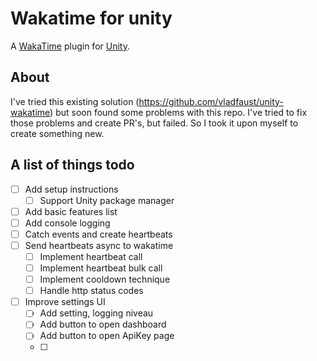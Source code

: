 # Wakatime for unity
A [WakaTime](https://wakatime.com/) plugin for [Unity](https://unity.com/).

## About
I've tried this existing solution (https://github.com/vladfaust/unity-wakatime) but soon found some problems with this repo. I've tried to fix those problems and create PR's, but failed. So I took it upon myself to create something new.

## A list of things todo

 - [ ] Add setup instructions
	 - [ ] Support Unity package manager
 - [ ] Add basic features list
 - [ ] Add console logging
 - [ ] Catch events and create heartbeats
 - [ ] Send heartbeats async to wakatime
	 - [ ] Implement heartbeat call
	 - [ ] Implement heartbeat bulk call
	 - [ ] Implement cooldown technique
	 - [ ] Handle http status codes
 - [ ] Improve settings UI
	 - [ ] Add setting, logging niveau
	 - [ ] Add button to open dashboard
	 - [ ] Add button to open ApiKey page
	 - [ ] 
